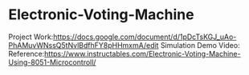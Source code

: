 # Electronic-Voting-Machine
Project Work:https://docs.google.com/document/d/1pDcTsKGJ_uAo-PhAMuvWNssQ5tNvlBdfhFY8pHHmxmA/edit
Simulation Demo Video:
Reference:https://www.instructables.com/Electronic-Voting-Machine-Using-8051-Microcontroll/
